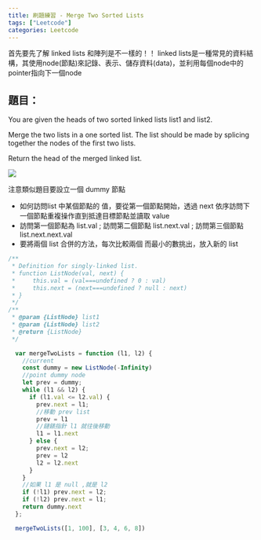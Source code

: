```yaml
---
title: 刷題練習 - Merge Two Sorted Lists
tags: ["Leetcode"]
categories: Leetcode
---
```


   首先要先了解 linked lists 和陣列是不一樣的！！
   linked lists是一種常見的資料結構，其使用node(節點)來記錄、表示、儲存資料(data)，並利用每個node中的pointer指向下一個node 

## 題目：
You are given the heads of two sorted linked lists list1 and list2.

Merge the two lists in a one sorted list. The list should be made by splicing together the nodes of the first two lists.

Return the head of the merged linked list.

![](https://i.imgur.com/I645KZq.png)



注意類似題目要設立一個 dummy 節點
* 如何訪問list 中某個節點的 值，要從第一個節點開始，透過 next 依序訪問下一個節點重複操作直到抵達目標節點並讀取 value
* 訪問第一個節點為 list.val  ; 訪問第二個節點 list.next.val ; 訪問第三個節點list.next.next.val 
* 要將兩個 list 合併的方法，每次比較兩個 而最小的數挑出，放入新的 list

```JavaScript
/**
 * Definition for singly-linked list.
 * function ListNode(val, next) {
 *     this.val = (val===undefined ? 0 : val)
 *     this.next = (next===undefined ? null : next)
 * }
 */
/**
 * @param {ListNode} list1
 * @param {ListNode} list2
 * @return {ListNode}
 */

  var mergeTwoLists = function (l1, l2) {
    //current
    const dummy = new ListNode(-Infinity)
    //point dummy node
    let prev = dummy;
    while (l1 && l2) {
      if (l1.val <= l2.val) {
        prev.next = l1;
        //移動 prev list
        prev = l1
        //鏈錶指針 l1 就往後移動
        l1 = l1.next
      } else {
        prev.next = l2;
        prev = l2
        l2 = l2.next
      }
    }
    //如果 l1 是 null ,就是 l2
    if (!l1) prev.next = l2;
    if (!l2) prev.next = l1;
    return dummy.next
  };

  mergeTwoLists([1, 100], [3, 4, 6, 8])
```
